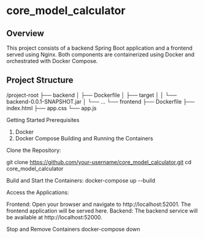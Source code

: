 # core_model_calculator

## Overview

This project consists of a backend Spring Boot application and a frontend served using Nginx. Both components are containerized using Docker and orchestrated with Docker Compose.

## Project Structure

/project-root
├── backend
│ ├── Dockerfile
│ ├── target
│ │ └── backend-0.0.1-SNAPSHOT.jar
│ └── ...
└── frontend
├── Dockerfile
├── index.html
├── app.css
└── app.js

Getting Started
Prerequisites
1. Docker
2. Docker Compose
Building and Running the Containers

Clone the Repository:

git clone https://github.com/your-username/core_model_calculator.git
cd core_model_calculator

Build and Start the Containers:
docker-compose up --build

Access the Applications:

Frontend: Open your browser and navigate to http://localhost:52001. The frontend application will be served here.
Backend: The backend service will be available at http://localhost:52000.

Stop and Remove Containers
docker-compose down

